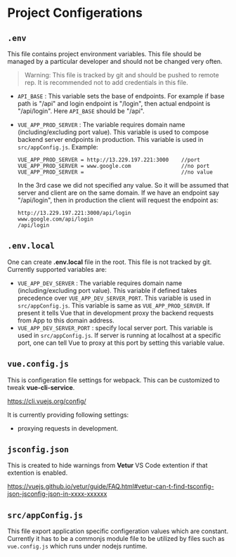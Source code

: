 # Project Configerations

## ```.env```

This file contains project environment variables. This file should be managed by a particular developer and should not be changed very often. 
> Warning: This file is tracked by git and should be pushed to remote rep. It is recommended not to add credentials in this file.

* ```API_BASE``` : This variable sets the base of endpoints. For example if base path is "/api" and login endpoint is "/login", then actual endpoint is "/api/login". Here ```API_BASE``` should be "/api".

* ```VUE_APP_PROD_SERVER``` : The variable requires domain name (including/excluding port value). This variable is used to compose backend server endpoints in production. This variable is used in ```src/appConfig.js```. Example:
    ```
    VUE_APP_PROD_SERVER = http://13.229.197.221:3000    //port
    VUE_APP_PROD_SERVER = www.google.com                //no port
    VUE_APP_PROD_SERVER =                               //no value
    ```
    In the 3rd case we did not specified any value. So it will be assumed that server and client are on the same domain.
    If we have an endpoint say "/api/login", then in production the client will request the endpoint as:
    ```
    http://13.229.197.221:3000/api/login
    www.google.com/api/login
    /api/login
    ```

## ```.env.local```

One can create **.env.local** file in the root. This file is not tracked by git. Currently supported variables are:

* ```VUE_APP_DEV_SERVER``` : The variable requires domain name (including/excluding port value). This variable if defined takes precedence over ```VUE_APP_DEV_SERVER_PORT```. This variable is used in ```src/appConfig.js```. This variable is same as ```VUE_APP_PROD_SERVER```. If present it tells Vue that in development proxy the backend requests from App to this domain address.
* ```VUE_APP_DEV_SERVER_PORT``` : specify local server port. This variable is used in ```src/appConfig.js```. If server is running at localhost at a specific port, one can tell Vue to proxy at this port by setting this variable value.

## ```vue.config.js```

This is configeration file settings for webpack. This can be customized to tweak **vue-cli-service**.

https://cli.vuejs.org/config/

It is currently providing following settings:

* proxying requests in development.

## ```jsconfig.json```

This is created to hide warnings from **Vetur** VS Code extention if that extention is enabled.

https://vuejs.github.io/vetur/guide/FAQ.html#vetur-can-t-find-tsconfig-json-jsconfig-json-in-xxxx-xxxxxx

## ```src/appConfig.js```
This file export application specific configeration values which are constant. Currently it has to be a commonjs module file to be utilized by files such as ```vue.config.js``` which runs under nodejs runtime.